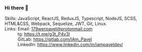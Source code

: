 ### Hi there 👋

Skills: JavaScript, ReactJS, ReduxJS, Typescript, NodeJS, SCSS, HTML&CSS, Webpack, Sequelize, JWT, Git, Linux. </br>
Links: Email: 179werpavel@protonmail.com</br>
       &emsp;&emsp;&emsp;tg: https://t.me/g3t_P4v3l</br>
       &emsp;&emsp;&emsp;GitLab: https://gitlab.com/IAm_Pavel</br>
       &emsp;&emsp;&emsp;LinkedIn: https://www.linkedin.com/in/iampaveldev/</br>

<!--
**IAmPavelDev/IAMPavelDev** is a ✨ _special_ ✨ repository because its `README.md` (this file) appears on your GitHub profile.

Here are some ideas to get you started:

- 🔭 I’m currently working on ...
- 🌱 I’m currently learning ...
- 👯 I’m looking to collaborate on ...
- 🤔 I’m looking for help with ...
- 💬 Ask me about ...
- 📫 How to reach me: ...
- 😄 Pronouns: ...
- ⚡ Fun fact: ...
-->
